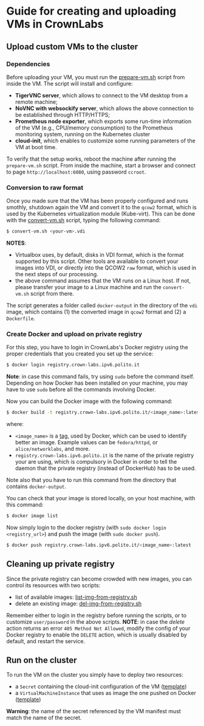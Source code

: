 # Guide for creating and uploading VMs in CrownLabs

## Upload custom VMs to the cluster

### Dependencies

Before uploading your VM, you must run the [prepare-vm.sh](scripts/prepare-vm.sh) script from inside the VM.
The script will install and configure:
- **TigerVNC server**, which allows to connect to the VM desktop from a remote machine;
- **NoVNC with websockify server**, which allows the above connection to be established through HTTP/HTTPS;
- **Prometheus node exporter**, which exports some run-time information of the VM (e.g., CPU/memory consumption) to the Prometheus monitoring system, running on the Kubernetes cluster
- **cloud-init**, which enables to customize some running parameters of the VM at boot time.

To verify that the setup works, reboot the machine after running the `prepare-vm.sh` script.
From inside the machine, start a browser and connect to page `http://localhost:6080`, using password `ccroot`.

### Conversion to raw format

Once you made sure that the VM has been properly configured and runs smothly, shutdown again the VM and convert it to the `qcow2` format, which is used by the Kubernetes virtualization module (Kube-virt).
This can be done with the [convert-vm.sh](scripts/convert-vm.sh) script, typing the following command:

```sh
$ convert-vm.sh <your-vm>.vdi
```

**NOTES**:
- Virtualbox uses, by default, disks in VDI format, which is the format supported by this script. Other tools are available to convert your images into VDI, or directly into the QCOW2 `raw` format, which is used in the next steps of our processing.
- the above command assumes that the VM runs on a Linux host. If not, please transfer your image to a Linux machine and run the `convert-vm.sh` script from there.

The script generates a folder called `docker-output` in the directory of the `vdi` image, which contains (1) the converted image in `qcow2` format and (2) a `Dockerfile`.

### Create Docker and upload on private registry

For this step, you have to login in CrownLabs's Docker registry using the proper credentials that you created you set up the service:

```sh
$ docker login registry.crown-labs.ipv6.polito.it
```
**Note**: in case this command fails, try using `sudo` before the command itself. Depending on how Docker has been installed on your machine, you may have to use `sudo` before all the commands involving Docker.

Now you can build the Docker image with the following command:

```sh
$ docker build -t registry.crown-labs.ipv6.polito.it/<image_name>:latest docker-output/
```
where:
- `<image_name>` is a [tag](https://docs.docker.com/engine/reference/commandline/tag/), used by Docker, which can be used to identify better an image. Example values can be `fedora/httpd`, or `alice/networklabs`, and more.
- `registry.crown-labs.ipv6.polito.it` is the name of the private registry your are using, which is compulsory in Docker in order to tell the daemon that the private registry (instead of DockerHub) has to be used.

Note also that you have to run this command from the directory that contains `docker-output`.

You can check that your image is stored locally, on your host machine, with this command:

```sh
$ docker image list
```

Now simply login to the docker registry (with `sudo docker login <registry_url>`) and push the image (with `sudo docker push`).

```sh
$ docker push registry.crown-labs.ipv6.polito.it/<image_name>:latest
```

## Cleaning up private registry

Since the private registry can become crowded with new images, you can control its resources with two scripts:
- list of available images: [list-img-from-registry.sh](scripts/list-img-from-registry.sh)
- delete an existing image: [del-img-from-registry.sh](scripts/del-img-from-registry.sh)

Remember either to login in the registry before running the scripts, or to customize `user/password` in the above scripts.
**NOTE**: in case the *delete* action returns an error `405 Method Not Allowed`, modify the config of your Docker registry to enable the `DELETE` action, which is usually disabled by default, and restart the service.


## Run on the cluster

To run the VM on the cluster you simply have to deploy two resources:

- a `Secret` containing the cloud-init configuration of the VM ([template](templates/cloudinit.yaml))
- a `VirtualMachineInstance` that uses as image the one pushed on Docker ([template](templates/vm.yaml))

**Warning**: the name of the secret referenced by the VM manifest must match the name of the secret.
